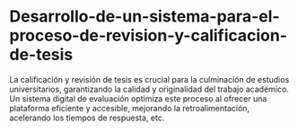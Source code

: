 # Desarrollo-de-un-sistema-para-el-proceso-de-revision-y-calificacion-de-tesis
La calificación y revisión de tesis es crucial para la culminación de estudios universitarios, garantizando la calidad y originalidad del trabajo académico. Un sistema digital de evaluación optimiza este proceso al ofrecer una plataforma eficiente y accesible, mejorando la retroalimentación, acelerando los tiempos de respuesta, etc.
